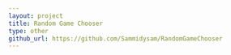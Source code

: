 ```yaml
---
layout: project
title: Random Game Chooser
type: other
github_url: https://github.com/Sammidysam/RandomGameChooser
---
```



